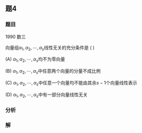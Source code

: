 ## 题4
### 题目
1990 数三 

向量组${\alpha }_{1},{\alpha }_{2},\cdots ,{\alpha }_{s}$线性无关的充分条件是 (   )

(A) ${\alpha }_{1},{\alpha }_{2},\cdots ,{\alpha }_{s}$均不为零向量

(B) ${\alpha }_{1},{\alpha }_{2},\cdots ,{\alpha }_{s}$中任意两个向量的分量不成比例

(C) ${\alpha }_{1},{\alpha }_{2},\cdots ,{\alpha }_{s}$中任意一个向量均不能由其余$s - 1$个向量线性表示

(D) ${\alpha }_{1},{\alpha }_{2},\cdots ,{\alpha }_{s}$中有一部分向量线性无关
### 分析

### 解